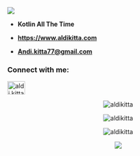 ![](https://github.com/Aldikitta/Aldikitta/blob/main/BannerGit.png)
<!-- <h1 align="center">I'm Aldi Kitta</h1> -->
<!-- <h3 align="center">Android Developer</h3> -->

<!-- <p align="left"> <img src="https://komarev.com/ghpvc/?username=aldikitta&label=Profile%20views&color=0e75b6&style=flat" alt="aldikitta" /> </p>
 -->
<!-- <p align="left"> <a href="https://github.com/ryo-ma/github-profile-trophy"><img src="https://github-profile-trophy.vercel.app/?username=aldikitta" alt="aldikitta" /></a> </p> -->

<!-- <p align="left"> <a href="https://twitter.com/aldikitta" target="blank"><img src="https://img.shields.io/twitter/follow/aldikitta?logo=twitter&style=for-the-badge" alt="aldikitta" /></a> </p> -->

- **Kotlin All The Time**

- **https://www.aldikitta.com**

- **Andi.kitta77@gmail.com**

<!-- - **All of my Jetpack Compose App use Material 3** -->

<h3 align="left">Connect with me:</h3>
<p align="left">
<a href="https://linkedin.com/in/aldikitta" target="blank"><img align="center" src="https://raw.githubusercontent.com/rahuldkjain/github-profile-readme-generator/master/src/images/icons/Social/linked-in-alt.svg" alt="aldi kitta" height="30" width="40" /></a>
</p>

<!-- <h3 align="left">Languages and Tools:</h3>
<p align="left"> <a href="https://developer.android.com" target="_blank" rel="noreferrer"> <img src="https://raw.githubusercontent.com/devicons/devicon/master/icons/android/android-original-wordmark.svg" alt="android" width="40" height="40"/> </a> <a href="https://www.figma.com/" target="_blank" rel="noreferrer"> <img src="https://www.vectorlogo.zone/logos/figma/figma-icon.svg" alt="figma" width="40" height="40"/> </a> <a href="https://firebase.google.com/" target="_blank" rel="noreferrer"> <img src="https://www.vectorlogo.zone/logos/firebase/firebase-icon.svg" alt="firebase" width="40" height="40"/> </a> <a href="https://www.adobe.com/in/products/illustrator.html" target="_blank" rel="noreferrer"> <img src="https://www.vectorlogo.zone/logos/adobe_illustrator/adobe_illustrator-icon.svg" alt="illustrator" width="40" height="40"/> </a> <a href="https://kotlinlang.org" target="_blank" rel="noreferrer"> <img src="https://www.vectorlogo.zone/logos/kotlinlang/kotlinlang-icon.svg" alt="kotlin" width="40" height="40"/> </a> <a href="https://www.adobe.com/products/xd.html" target="_blank" rel="noreferrer"> <img src="https://cdn.worldvectorlogo.com/logos/adobe-xd.svg" alt="xd" width="40" height="40"/> </a> </p> -->

<!-- <p><img align="center" src="https://github-readme-stats.vercel.app/api/top-langs?username=aldikitta&show_icons=true&locale=en&layout=compact" alt="aldikitta" /></p> -->

<p align="center"> <img src="https://github-readme-stats.vercel.app/api/top-langs?username=aldikitta&show_icons=true&theme=gotham" alt="aldikitta" />
 
<!-- ![Anurag's GitHub stats](https://github-readme-stats.vercel.app/api?username=aldikitta&show_icons=true&theme=radical) -->

 
<p align="center"> <img src="https://github-readme-stats.vercel.app/api?username=aldikitta&show_icons=true&locale=en&theme=gotham" alt="aldikitta" />
  
<p align="center"> <img src="https://github-readme-streak-stats.herokuapp.com/?user=aldikitta&show_icons=true&locale=en&theme=gotham" alt="aldikitta" />
 
<p align='center'> <img src='https://github-readme-stats.vercel.app/api/wakatime?username=aldikitta&show_icons=true&theme=gotham'/></p>


<!-- <p>&nbsp;<img align="center" src="https://github-readme-stats.vercel.app/api?username=aldikitta&show_icons=true&locale=en" alt="aldikitta" /></p> -->

<!-- <p><img align="center" src="https://github-readme-streak-stats.herokuapp.com/?user=aldikitta&" alt="aldikitta" /></p> -->
